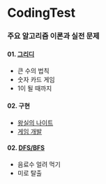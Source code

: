 # CodingTest

### 주요 알고리즘 이론과 실전 문제

#### 01. [그리디]()
* 큰 수의 법칙
* 숫자 카드 게임
* 1이 될 때까지

#### 02. 구현
* [왕실의 나이트](https://github.com/neejeong/CodingTest/blob/master/Implementation/knight.py)
* [게임 개발](https://github.com/neejeong/CodingTest/blob/master/Implementation/gamedevelopment.py)

#### 02. [DFS/BFS]()
* 음료수 얼려 먹기
* 미로 탈출
